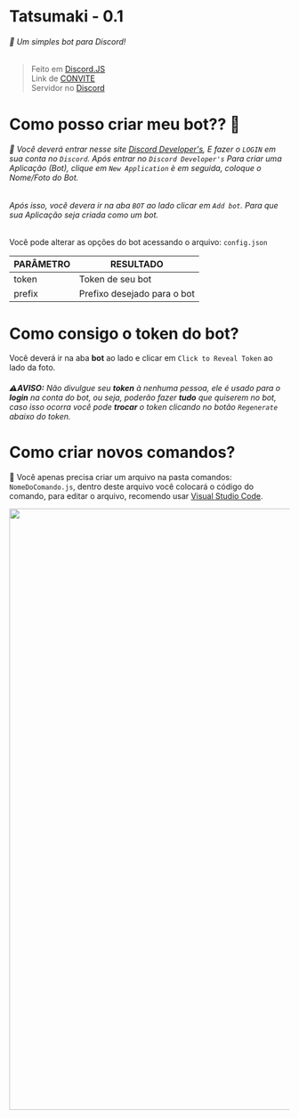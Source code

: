 
# Tatsumaki - 0.1

###### 💁‍ Um simples bot para Discord!
> Feito em [Discord.JS](https://discord.js.org/#/docs)                                                                            
> Link de [CONVITE](https://discordapp.com/api/oauth2/authorize?client_id=677935017153921076&permissions=8&scope=bot)                                                                            
> Servidor no [Discord](https://discord.gg/ET6vxew)                                                                        


# Como posso criar meu bot?? 🤔

###### 💁‍ Você deverá entrar nesse site [Discord Developer's](https://discordapp.com/developers/applications/), E fazer o `LOGIN` em sua conta no `Discord`. Após entrar no `Discord Developer's` Para criar uma Aplicação (Bot), clique em `New Application` è em seguida, coloque o Nome/Foto do Bot. <h6> Após isso, você devera ir na aba `BOT` ao lado clicar em `Add bot`. Para que sua Aplicação seja criada como um bot.
  
  
Você pode alterar as opções do bot acessando o arquivo: `config.json`
  
   PARÂMETRO | RESULTADO
------------ | -------------
token | Token de seu bot
prefix | Prefixo desejado para o bot

# Como consigo o token do bot?

Você deverá ir na aba **bot** ao lado e clicar em `Click to Reveal Token` ao lado da foto.<h6>⚠**AVISO:** Não divulgue seu **token** à nenhuma pessoa, ele é usado para o **login** na conta do bot, ou seja, poderão fazer **tudo** que quiserem no bot, caso isso ocorra você pode **trocar** o token clicando no botão `Regenerate` abaixo do token.


# Como criar novos comandos?

👾 Você apenas precisa criar um arquivo na pasta comandos: `NomeDoComando.js`, dentro deste arquivo você colocará o código do comando, para editar o arquivo, recomendo usar [Visual Studio Code](https://code.visualstudio.com/).

<p align="center">
  <img src="https://i.imgur.com/ho44AKX.gif" width="1080"/>
</p>
